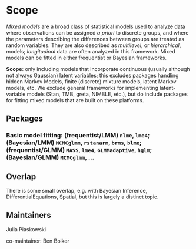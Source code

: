 

<!--    Submission: Open an issue in the ctv repository with the title CRAN task view proposal: MyTopic where MyTopic should be replaced with the intended name of the task view in CamelCase.
    Scope: Include one or two paragraphs about the scope of the task view, outlining the inclusion and exclusion criteria as well as relevant sections within the topic.
	-->
	
# Scope

*Mixed models* are a broad class of statistical models used to analyze data where observations can be assigned *a priori* to discrete groups, and where the parameters describing the differences between groups are treated as random variables. They are also described as *multilevel*, or *hierarchical*,  models; *longitudinal* data are often analyzed in this framework.  Mixed models can be fitted in either frequentist or Bayesian frameworks.

**Scope**: only including models that incorporate continuous (usually although not always Gaussian) latent variables; this excludes packages handling hidden Markov Models, finite (discrete) mixture models, latent Markov models, etc. We exclude general frameworks for implementing latent-variable models (Stan, TMB, greta, NIMBLE, etc.), but do include packages for fitting mixed models that are built on these platforms. 


## Packages

### Basic model fitting: (frequentist/LMM) `nlme`, `lme4`; (Bayesian/LMM) `MCMCglmm`, `rstanarm`, `brms`, `blme`; (frequentist/GLMM) `MASS`, `lme4`, `GLMMadaptive`, `hglm`; (Bayesian/GLMM) `MCMCglmm`, ...

## Overlap

There is some small overlap, e.g. with Bayesian Inference, DifferentialEquations, Spatial, but this is largely a distinct topic.

##  Maintainers

Julia Piaskowski

co-maintainer: Ben Bolker

